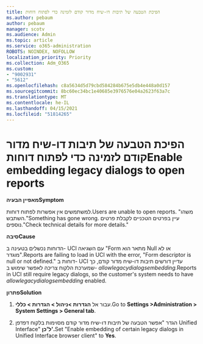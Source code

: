 ```yaml
---
title: הפיכת הטבעה של תיבות דו-שיח מדור קודם לזמינה כדי לפתוח דוחות
ms.author: pebaum
author: pebaum
manager: scotv
ms.audience: Admin
ms.topic: article
ms.service: o365-administration
ROBOTS: NOINDEX, NOFOLLOW
localization_priority: Priority
ms.collection: Adm_O365
ms.custom:
- "9002931"
- "5612"
ms.openlocfilehash: c8a5634d5d79cbd584284b675e5db4e448a0d157
ms.sourcegitcommit: 8bc60ec34bc1e40685e3976576e04a2623f63a7c
ms.translationtype: MT
ms.contentlocale: he-IL
ms.lasthandoff: 04/15/2021
ms.locfileid: "51814265"
---
```

# <a name="enable-embedding-legacy-dialogs-to-open-reports"></a><span data-ttu-id="c067c-102">הפיכת הטבעה של תיבות דו-שיח מדור קודם לזמינה כדי לפתוח דוחות</span><span class="sxs-lookup"><span data-stu-id="c067c-102">Enable embedding legacy dialogs to open reports</span></span>

<span data-ttu-id="c067c-103">**מאפיין הבעיה**</span><span class="sxs-lookup"><span data-stu-id="c067c-103">**Symptom**</span></span>

<span data-ttu-id="c067c-104">למשתמשים אין אפשרות לפתוח דוחות.</span><span class="sxs-lookup"><span data-stu-id="c067c-104">Users are unable to open reports.</span></span> <span data-ttu-id="c067c-105">"משהו השתבש.</span><span class="sxs-lookup"><span data-stu-id="c067c-105">"Something has gone wrong.</span></span> <span data-ttu-id="c067c-106">עיין בפרטים הטכניים לקבלת פרטים נוספים."</span><span class="sxs-lookup"><span data-stu-id="c067c-106">Check technical details for more details."</span></span>

<span data-ttu-id="c067c-107">**סיבה**</span><span class="sxs-lookup"><span data-stu-id="c067c-107">**Cause**</span></span>

<span data-ttu-id="c067c-108">הדוחות נכשלים בטעינה ב- UCI עם השגיאה "Form מתאר הוא Null או לא מוגדר".</span><span class="sxs-lookup"><span data-stu-id="c067c-108">Reports are failing to load in UCI with the error, "Form descriptor is null or not defined."</span></span> <span data-ttu-id="c067c-109">דוחות ב- UCI עדיין דורשים תיבות דו-שיח מדור קודם, כך שמערכת הלקוח צריכה לאפשר שימוש ב- *allowlegacydialogsembedding.*</span><span class="sxs-lookup"><span data-stu-id="c067c-109">Reports in UCI still require legacy dialogs, so the customer's system needs to have *allowlegacydialogsembedding* enabled.</span></span>

<span data-ttu-id="c067c-110">**פתרון**</span><span class="sxs-lookup"><span data-stu-id="c067c-110">**Solution**</span></span>

1. <span data-ttu-id="c067c-111">עבור אל **הגדרות >ניהול > הגדרות > כללי**.</span><span class="sxs-lookup"><span data-stu-id="c067c-111">Go to **Settings >Administration > System Settings > General tab**.</span></span>

2. <span data-ttu-id="c067c-112">הגדר "אפשר הטבעה של תיבות דו-שיח מדור קודם מסוימות בלקוח דפדפן Unified Interface" **ל'כן'.**</span><span class="sxs-lookup"><span data-stu-id="c067c-112">Set "Enable embedding of certain legacy dialogs in Unified Interface browser client" to **Yes**.</span></span>

